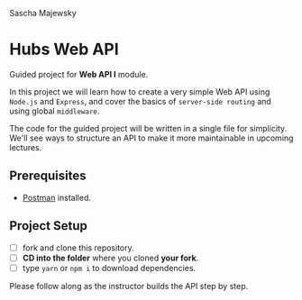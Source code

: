 Sascha Majewsky

# Hubs Web API

Guided project for **Web API I** module.

In this project we will learn how to create a very simple Web API using `Node.js` and `Express`, and cover the basics of `server-side routing` and using global `middleware`.

The code for the guided project will be written in a single file for simplicity. We'll see ways to structure an API to make it more maintainable in upcoming lectures.

## Prerequisites

- [Postman](https://www.getpostman.com/downloads/) installed.

## Project Setup

- [ ] fork and clone this repository.
- [ ] **CD into the folder** where you cloned **your fork**.
- [ ] type `yarn` or `npm i` to download dependencies.

Please follow along as the instructor builds the API step by step.
